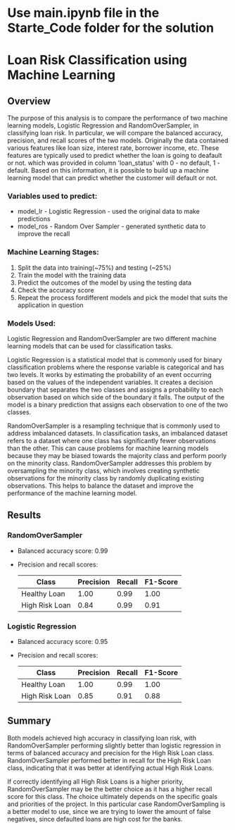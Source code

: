 # Use main.ipynb file in the Starte_Code folder for the solution

# Loan Risk Classification using Machine Learning

## Overview

The purpose of this analysis is to compare the performance of two machine learning models, Logistic Regression and RandomOverSampler, in classifying loan risk. In particular, we will compare the balanced accuracy, precision, and recall scores of the two models. Originally the data contained various features like loan size, interest rate, borrower income, etc. These features are typically used to predict whether the loan is going to deafault or not. which was provided in column 'loan_status' with 0 - no default, 1 - default. Based on this information, it is possible to build up a machine learning model that can predict whether the customer will default or not.

### Variables used to predict:
- model_lr - Logistic Regression - used the original data to make predictions
- model_ros  - Random Over Sampler - generated synthetic data to improve the recall


### Machine Learning Stages:
1. Split the data into training(~75%) and testing (~25%)
2. Train the model with the training data
3. Predict the outcomes of the model by using the testing data
4. Check the accuracy score
5. Repeat the process fordifferent models and pick the model that suits the application in question

### Models Used:

Logistic Regression and RandomOverSampler are two different machine learning models that can be used for classification tasks.

Logistic Regression is a statistical model that is commonly used for binary classification problems where the response variable is categorical and has two levels. It works by estimating the probability of an event occurring based on the values of the independent variables. It creates a decision boundary that separates the two classes and assigns a probability to each observation based on which side of the boundary it falls. The output of the model is a binary prediction that assigns each observation to one of the two classes.

RandomOverSampler is a resampling technique that is commonly used to address imbalanced datasets. In classification tasks, an imbalanced dataset refers to a dataset where one class has significantly fewer observations than the other. This can cause problems for machine learning models because they may be biased towards the majority class and perform poorly on the minority class. RandomOverSampler addresses this problem by oversampling the minority class, which involves creating synthetic observations for the minority class by randomly duplicating existing observations. This helps to balance the dataset and improve the performance of the machine learning model.

## Results

### RandomOverSampler

- Balanced accuracy score: 0.99
- Precision and recall scores:

    | Class | Precision | Recall | F1-Score |
    | --- | --- | --- | --- |
    | Healthy Loan | 1.00 | 0.99 | 1.00 |
    | High Risk Loan | 0.84 | 0.99 | 0.91 |
    
### Logistic Regression

- Balanced accuracy score: 0.95
- Precision and recall scores:

    | Class | Precision | Recall | F1-Score |
    | --- | --- | --- | --- |
    | Healthy Loan | 1.00 | 0.99 | 1.00 |
    | High Risk Loan | 0.85 | 0.91 | 0.88 |
    
## Summary

Both models achieved high accuracy in classifying loan risk, with RandomOverSampler performing slightly better than logistic regression in terms of balanced accuracy and precision for the High Risk Loan class. RandomOverSampler performed better in recall for the High Risk Loan class, indicating that it was better at identifying actual High Risk Loans.

If correctly identifying all High Risk Loans is a higher priority, RandomOverSampler may be the better choice as it has a higher recall score for this class. The choice ultimately depends on the specific goals and priorities of the project. In this particular case RandomOverSampling is a better model to use, since we are trying to lower the amount of false negatives, since defaulted loans are high cost for the banks.


